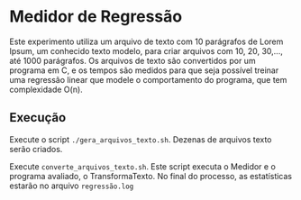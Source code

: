 # Medidor de Regressão

Este experimento utiliza um arquivo de texto com 10 parágrafos de Lorem Ipsum, um conhecido texto modelo, para criar arquivos com 10, 20, 30,..., até 1000 parágrafos. Os arquivos de texto são convertidos por um programa em C, e os tempos são medidos para que seja possível treinar uma regressão linear que modele o comportamento do programa, que tem complexidade O(n).

## Execução

Execute o script `./gera_arquivos_texto.sh`. Dezenas de arquivos texto serão criados.

Execute `converte_arquivos_texto.sh`. Este script executa o Medidor e o programa avaliado, o TransformaTexto.
No final do processo, as estatísticas estarão no arquivo `regressão.log`
 
